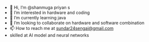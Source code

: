 - 👋 Hi, I’m @shanmuga priyan s
- 👀 I’m interested in hardware and coding
- 🌱 I’m currently learning java
- 💞️ I’m looking to collaborate on hardware and software combination
- 📫 How to reach me at sundar24sengai@gmail.com
-  skilled at AI model and neural networks


